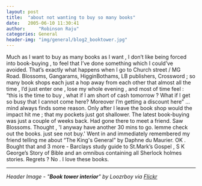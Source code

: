 ```yaml
---
layout: post
title:  "about not wanting to buy so many books"
date:   2005-06-10 11:30:41
author:     "Robinson Raju"
categories: General
header-img: "img/general/blog2_booktower.jpg"
---
```


Much as I want to buy as many books as I want , I don’t like being forced into book-buying , to feel that I’ve done something which I could’ve avoided. That’s exactly what happens when I go to Church street / MG Road. Blossoms, Gangarams, HigginBothams, LB publishers, Crossword ; so many book shops each just a hop away from each other that almost all the time , I’d just enter one , lose my whole evening , and most of time feel : “this is the time to buy , what if I am short of cash tomorrow ? What if I get so busy that I cannot come here? Moreover I’m getting a discount here” … mind always finds some reason. Only after I leave the book shop would the impact hit me ; that my pockets just got shallower.
The latest book-buying was just a couple of weeks back. Had gone there to meet a friend. Saw Blossoms. Thought , 'I anyway have another 30 mins to go. lemme check out the books. just see not buy.' Went in and immediately remembered my friend telling me about “The King's General” by Daphne du Maurier. OK . Bought that and 3 more - Barclays study guide to St.Mark’s Gospel , S K George’s Story of Bible and an omnibus containing all Sherlock holmes stories. Regrets ? No . I love these books. 

---
_Header Image - "**Book tower interior**" by Loozrboy via [Flickr](https://flic.kr/p/5wMnDf)_




